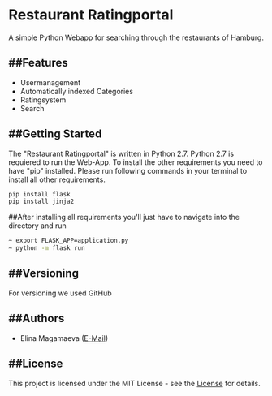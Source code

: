 # Restaurant Ratingportal

A simple Python Webapp for searching through the restaurants of Hamburg.


##Features
---------------
* Usermanagement
* Automatically indexed Categories
* Ratingsystem
* Search


##Getting Started
---------------
The "Restaurant Ratingportal" is written in Python 2.7. Python 2.7 is requiered to run the Web-App. To install the other requirements you need to have "pip" installed. Please run following commands in your terminal to install all other requirements.

```bash
pip install flask
pip install jinja2
```

##After installing all requirements you'll just have to navigate into the directory and run

```bash
~ export FLASK_APP=application.py
~ python -m flask run
```

##Versioning
---------------
For versioning we used GitHub


##Authors
---------------
* Elina Magamaeva ([E-Mail](mailto:elina.magamaeva@uni-duesseldorf.de))

##License
-----------------
This project is licensed under the MIT License - see the [License](https://opensource.org/licenses/MIT) for details.
